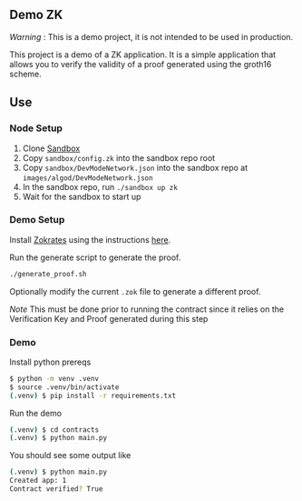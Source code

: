 Demo ZK
-------

*Warning* : This is a demo project, it is not intended to be used in production.

This project is a demo of a ZK application. It is a simple application that allows you to verify the validity of a proof generated using the groth16 scheme. 


## Use 

### Node Setup

1. Clone [Sandbox][sandbox]
2. Copy `sandbox/config.zk` into the sandbox repo root
3. Copy `sandbox/DevModeNetwork.json` into the sandbox repo at `images/algod/DevModeNetwork.json` 
4. In the sandbox repo, run `./sandbox up zk`
5. Wait for the sandbox to start up

### Demo Setup

Install [Zokrates] using the instructions [here][zokrates-install].

Run the generate script to generate the proof.

```bash
./generate_proof.sh
```

Optionally modify the current `.zok` file to generate a different proof.

*Note* This must be done prior to running the contract since it relies on the Verification Key and Proof generated during this step

### Demo

Install python prereqs

```bash
$ python -m venv .venv
$ source .venv/bin/activate
(.venv) $ pip install -r requirements.txt
```

Run the demo

```bash
(.venv) $ cd contracts 
(.venv) $ python main.py
```

You should see some output like 
```bash
(.venv) $ python main.py
Created app: 1
Contract verified? True
```

[sandbox]: htts://github.com/algorand/sandbox
[zokrates]: https://zokrates.github.io/
[zokrates-install]: https://zokrates.github.io/gettingstarted.html#one-line-installation



